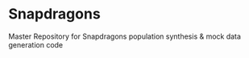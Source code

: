 # Snapdragons
Master Repository for Snapdragons population synthesis &amp; mock data generation code
